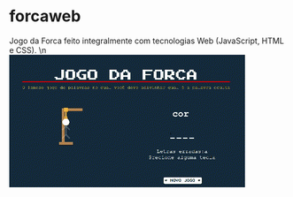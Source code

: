 # forcaweb
Jogo da Forca feito integralmente com tecnologias Web (JavaScript, HTML e CSS). \n <br>
![Alt text](https://github.com/renanxd25/forcaweb/blob/main/video.gif?raw=true "Demonstração")
